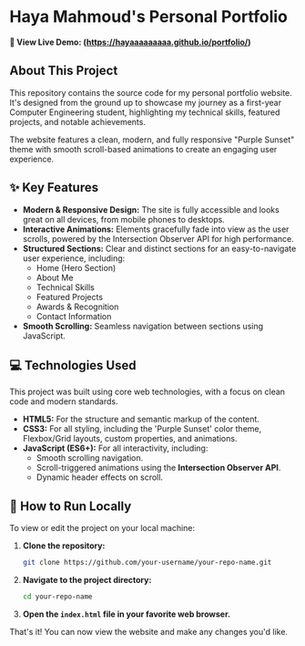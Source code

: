 # Haya Mahmoud's Personal Portfolio

**🚀 View Live Demo: (https://hayaaaaaaaaa.github.io/portfolio/)**


## About This Project

This repository contains the source code for my personal portfolio website. It's designed from the ground up to showcase my journey as a first-year Computer Engineering student, highlighting my technical skills, featured projects, and notable achievements.

The website features a clean, modern, and fully responsive "Purple Sunset" theme with smooth scroll-based animations to create an engaging user experience.

## ✨ Key Features

*   **Modern & Responsive Design:** The site is fully accessible and looks great on all devices, from mobile phones to desktops.
*   **Interactive Animations:** Elements gracefully fade into view as the user scrolls, powered by the Intersection Observer API for high performance.
*   **Structured Sections:** Clear and distinct sections for an easy-to-navigate user experience, including:
    *   Home (Hero Section)
    *   About Me
    *   Technical Skills
    *   Featured Projects
    *   Awards & Recognition
    *   Contact Information
*   **Smooth Scrolling:** Seamless navigation between sections using JavaScript.

## 💻 Technologies Used

This project was built using core web technologies, with a focus on clean code and modern standards.

*   **HTML5:** For the structure and semantic markup of the content.
*   **CSS3:** For all styling, including the 'Purple Sunset' color theme, Flexbox/Grid layouts, custom properties, and animations.
*   **JavaScript (ES6+):** For all interactivity, including:
    *   Smooth scrolling navigation.
    *   Scroll-triggered animations using the **Intersection Observer API**.
    *   Dynamic header effects on scroll.

## 🚀 How to Run Locally

To view or edit the project on your local machine:

1.  **Clone the repository:**
    ```sh
    git clone https://github.com/your-username/your-repo-name.git
    ```
2.  **Navigate to the project directory:**
    ```sh
    cd your-repo-name
    ```
3.  **Open the `index.html` file in your favorite web browser.**

That's it! You can now view the website and make any changes you'd like.
